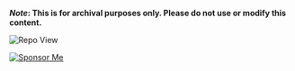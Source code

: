 <strong>*Note*: This is for archival purposes only. Please do not use or modify this content.</strong>

![Repo View](https://komarev.com/ghpvc/?username=aayushx402&style=for-the-badge&color=blue)

[![Sponsor Me](https://img.shields.io/badge/Sponsor_Me-♡-black?style=for-the-badge&logo=github)](https://github.com/yourusername/yourrepository/raw/main/qrcode.png)








